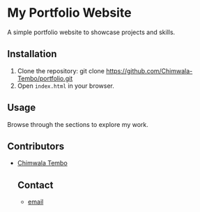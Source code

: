# My Portfolio Website

A simple portfolio website to showcase projects and skills.

## Installation

1. Clone the repository:
   git clone https://github.com/Chimwala-Tembo/portfolio.git
2. Open `index.html` in your browser.

## Usage

Browse through the sections to explore my work.

## Contributors

- [Chimwala Tembo](https://github.com/Chimwala-Tembo)

  ## Contact

  - [email](person@email.com)
